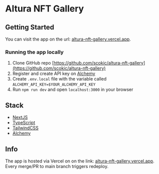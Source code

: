 # Altura NFT Gallery

## Getting Started

You can visit the app on the url: [altura-nft-gallery.vercel.app](https://altura-nft-gallery.vercel.app/).

### Running the app locally

1. Clone GitHub repo [https://github.com/scokic/altura-nft-gallery](https://github.com/scokic/altura-nft-gallery)
2. Register and create API key on [Alchemy](https://www.alchemy.com/)
3. Create `.env.local` file with the variable called `ALCHEMY_API_KEY=$YOUR_ALCHEMY_API_KEY`
4. Run `npm run dev` and open `localhost:3000` in your browser

## Stack

- [NextJS](https://nextjs.org/)
- [TypeScript](https://www.typescriptlang.org/)
- [TailwindCSS](https://tailwindcss.com/)
- [Alchemy](https://www.alchemy.com/)

## Info

The app is hosted via Vercel on on the link: [altura-nft-gallery.vercel.app](https://altura-nft-gallery.vercel.app/).
Every merge/PR to main branch triggers redeploy.
